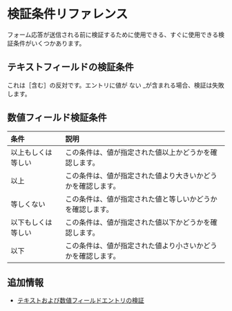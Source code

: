 # 検証条件リファレンス

フォーム応答が送信される前に検証するために使用できる、すぐに使用できる検証条件がいくつかあります。

## テキストフィールドの検証条件

これは［含む］の反対です。エントリに値が</em> ない _が含まれる場合、検証は失敗します。</td> </tr> 

</tbody> </table> 



## 数値フィールド検証条件

| 条件        | 説明                             |
|:--------- |:------------------------------ |
| 以上もしくは等しい | この条件は、値が指定された値以上かどうかを確認します。    |
| 以上        | この条件は、値が指定された値より大きいかどうかを確認します。 |
| 等しくない     | この条件は、値が指定された値と等しいかどうかを確認します。  |
| 以下もしくは等しい | この条件は、値が指定された値以下かどうかを確認します。    |
| 以下        | この条件は、値が指定された値より小さいかどうかを確認します。 |




## 追加情報

* [テキストおよび数値フィールドエントリの検証](./validating-text-and-numeric-field-entries.md)
